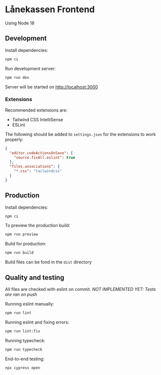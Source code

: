 # Lånekassen Frontend

Using Node 18

## Development

Install dependencies:

```bash
npm ci
```

Run development server:

```bash
npm run dev
```

Server will be started on <http://localhost:3000>

### Extensions

Recommended extensions are:

- Tailwind CSS IntelliSense
- ESLint

The following should be added to `settings.json` for the extensions to work properly:

```json
{
  "editor.codeActionsOnSave": {
    "source.fixAll.eslint": true 
  },
  "files.associations": {
    "*.css": "tailwindcss"
  }
}
```

## Production

Install dependencies:

```bash
npm ci
```

To preview the production build:

```bash
npm run preview
```

Build for production:

```bash
npm run build
```

Build files can be fond in the `dist` directory

## Quality and testing

All files are checked with eslint on commit. *NOT IMPLEMENTED YET:  Tests are ran on push*

Running eslint manually:

```bash
npm run lint
```

Running eslint and fixing errors:

```bash
npm run lint:fix
```

Running typecheck:

```bash
npm run typecheck
```

End-to-end testing:

```bash
npx cypress open
```
